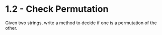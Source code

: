 # 1.2 - Check Permutation

Given two strings, write a method to decide if one is a permutation of the other.
